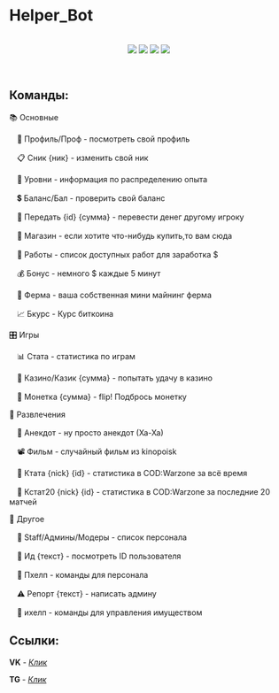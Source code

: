 # Helper_Bot
<p align=center><br>
<img src=https://img.shields.io/github/v/release/gametz/Helper_Bot>
<img src=https://img.shields.io/tokei/lines/github/Gametz/Helper_Bot> 
<img src=https://img.shields.io/github/repo-size/gametz/Helper_Bot>
<img src=https://img.shields.io/github/license/gametz/Helper_Bot>
</p><br>

## Команды:
📚 Основные

　📖 Профиль/Проф - посмотреть свой профиль
 
　📋 Сник {ник} - изменить свой ник
 
　📶 Уровни - информация по распределению опыта
 
　💲 Баланс/Бал - проверить свой баланс
 
　🤝 Передать {id} {сумма} - перевести денег другому игроку
 
　🛒 Магазин - если хотите что-нибудь купить,то вам сюда
 
　💼 Работы - список доступных работ для заработка $
 
　💰 Бонус - немного $ каждые 5 минут
 
　🔋 Ферма - ваша собственная мини майнинг ферма
 
　📈 Бкурс - Курс биткоина

🎛 Игры

　📊 Стата - статистика по играм
 
　🎰 Казино/Казик {сумма} - попытать удачу в казино
 
　🦅 Монетка {сумма} - flip! Подбрось монетку

🎉 Развлечения

　🤣 Анекдот - ну просто анекдот (Ха-Ха)
 
　📽 Фильм - случайный фильм из kinopoisk
 
　🔫 Ктата {nick} {id} - статистика в COD:Warzone за всё время
 
　🔫 Кстат20 {nick} {id} - статистика в COD:Warzone за последние 20 матчей
 

📜 Другое

　👔 Staff/Админы/Модеры - список персонала
 
　💾 Ид {текст} - посмотреть ID пользователя
 
　👤 Пхелп - команды для персонала
 
　⚠ Репорт {текст} - написать админу
 
　🏡 ихелп - команды для управления имуществом

## Ссылки:
**VK** - <a href=https://vk.com/bot_4u>*Клик*</a>

**TG** - <a href=https://t.me/saqwz>*Клик*</a>
 <br>
